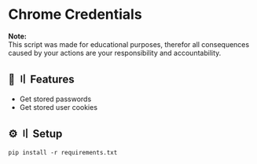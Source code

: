 Chrome Credentials
==================
**Note:** \
This script was made for educational purposes, therefor all consequences caused by your actions are your responsibility and accountability.

## 🔰 〢 Features
- Get stored passwords
- Get stored user cookies

## ⚙️ 〢 Setup
```
pip install -r requirements.txt
```


